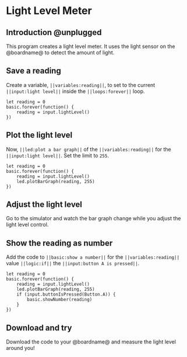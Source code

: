 # Light Level Meter

## Introduction @unplugged

This program creates a light level meter. It uses the light sensor on the @boardname@
to detect the amount of light.

## Save a reading

Create a variable, ``||variables:reading||``, to set to the current ``||input:light level||`` inside the ``||loops:forever||`` loop.

```blocks
let reading = 0
basic.forever(function() {
    reading = input.lightLevel()
})
```

## Plot the light level

Now, ``||led:plot a bar graph||`` of the ``||variables:reading||`` for the ``||input:light level||``. Set the limit to `255`.

```blocks
let reading = 0
basic.forever(function() {
    reading = input.lightLevel()
    led.plotBarGraph(reading, 255)
})
```

## Adjust the light level

Go to the simulator and watch the bar graph change while you adjust the light level control.

## Show the reading as number

Add the code to ``||basic:show a number||`` for the ``||variables:reading||``  value
``||logic:if||`` the ``||input:button A is pressed||``.

```blocks
let reading = 0
basic.forever(function() {
    reading = input.lightLevel()
    led.plotBarGraph(reading, 255)
    if (input.buttonIsPressed(Button.A)) {
        basic.showNumber(reading)
    }
})
```

## Download and try

Download the code to your @boardname@ and measure the light level around you!